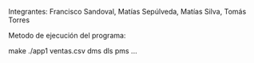 Integrantes: Francisco Sandoval, Matías Sepúlveda, Matías Silva, Tomás Torres

Metodo de ejecución del programa:

make
./app1 ventas.csv dms dls pms ...
